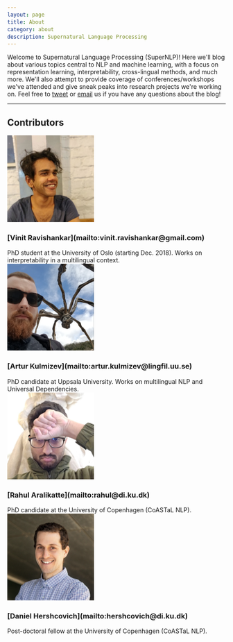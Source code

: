 ```yaml
---
layout: page
title: About
category: about
description: Supernatural Language Processing
---
```


Welcome to Supernatural Language Processing (SuperNLP)! Here we'll blog about various topics central to NLP and machine learning, with a focus on representation learning, interpretability, cross-lingual methods, and much more. We'll also attempt to provide coverage of conferences/workshops we've attended and give sneak peaks into research projects we're working on. Feel free to [tweet](https://twitter.com/supernlpblog) or [email](mailto:supernlpblog@gmail.com) us if you have any questions about the blog!

---

## Contributors

<div class="about-wrap">
  <div class="about-col">
    <img class="about-img" src="/assets/img/vin.jpg" alt="vin" height="200" width="200">
    <h3><span align="center" markdown="1">
    [Vinit Ravishankar](mailto:vinit.ravishankar@gmail.com)
    </span></h3>
    PhD student at the University of Oslo (starting Dec. 2018). Works on interpretability in a multilingual context.
  </div>


</div>

<div class="about-wrap">  
  <div class="about-col">
    <img class="about-img" src="/assets/img/ak.png" alt="ak" height="200" width="200">
    <h3><span align="center" markdown="1">
    [Artur Kulmizev](mailto:artur.kulmizev@lingfil.uu.se)
    </span></h3>
    PhD candidate at Uppsala University. Works on multilingual NLP and Universal Dependencies.
  </div>

  <div class="about-col">
    <img class="about-img" src="/assets/img/rahul.jpg" alt="rahul" height="200" width="200">
    <h3><span align="center" markdown="1">
    [Rahul Aralikatte](mailto:rahul@di.ku.dk)
    </span></h3>
    PhD candidate at the University of Copenhagen (CoASTaL NLP).
  </div>
</div>

<div class="about-wrap">
  <!-- <div class="about-col"> -->
  <!--   <img class="about-img" src="/assets/img/joachim.jpg" alt="jb" height="200" width="200"> -->
  <!--   <h3><span align="center" markdown="1"> -->
  <!--   [Joachim Bingel](mailto:bingel@di.ku.dk) -->
  <!--   </span></h3> -->
  <!--   Post-doctoral fellow at the University of Copenhagen (CoASTaL NLP). -->
  <!-- </div> -->
    <div class="about-col">
    <img class="about-img" src="/assets/img/daniel.png" alt="daniel" height="200" width="200">
    <h3><span align="center" markdown="1">
    [Daniel Hershcovich](mailto:hershcovich@di.ku.dk)
    </span></h3>
    Post-doctoral fellow at the University of Copenhagen (CoASTaL NLP).
  </div>
</div>

